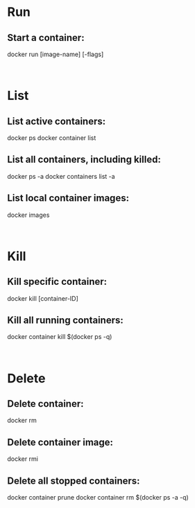 # Run

## Start a container:
docker run [image-name] [-flags]

<br>

# List

## List active containers:
docker ps
docker container list

## List all containers, including killed:
docker ps -a
docker containers list -a

## List local container images:
docker images

<br>

# Kill

## Kill specific container:
docker kill [container-ID]

## Kill all running containers:
docker container kill $(docker ps -q)

<br>

# Delete

## Delete container:
docker rm

## Delete container image:
docker rmi

## Delete all stopped containers:
docker container prune
docker container rm $(docker ps -a -q)